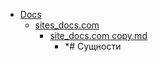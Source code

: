 - <a href = "E:\Node_projects\Node_Way\NBase\_Md\_Index\__Closer\_WEB_API\MDN\_I_level copy 8\Part_I\content\Docs\cat.Docs\dir.Docs.md">Docs</a>
    - <a href = "E:\Node_projects\Node_Way\NBase\_Md\_Index\__Closer\_WEB_API\MDN\_I_level copy 8\Part_I\content\Docs\sites_docs.com\cat.sites_docs.com\dir.sites_docs.com.md">sites_docs.com</a>
        - <a href = "E:\Node_projects\Node_Way\NBase\_Md\_Index\__Closer\_WEB_API\MDN\_I_level copy 8\Part_I\content\Docs\sites_docs.com\site_docs.com copy.md">site_docs.com copy.md</a>
            - *# Сущности
    
